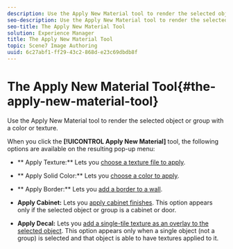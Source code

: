 ```yaml
---
description: Use the Apply New Material tool to render the selected object or group with a color or texture.
seo-description: Use the Apply New Material tool to render the selected object or group with a color or texture.
seo-title: The Apply New Material Tool
solution: Experience Manager
title: The Apply New Material Tool
topic: Scene7 Image Authoring
uuid: 6c27abf1-ff29-43c2-868d-e23c69dbdb8f
---
```


# The Apply New Material Tool{#the-apply-new-material-tool}

Use the Apply New Material tool to render the selected object or group with a color or texture.

When you click the **[!UICONTROL Apply New Material]** tool, the following options are available on the resulting pop-up menu:

* ** Apply Texture:** Lets you [choose a texture file to apply](../../c-vat-rend-pg/c-vat-rend-obj/t-vat-rend-text.md#task-1173f19d98094539906cdde336968712). 

* ** Apply Solid Color:** Lets you [choose a color to apply](../../c-vat-rend-pg/c-vat-rend-obj/t-vat-rend-solid-color.md#task-e051bda9851e4c6fb7e33a38b6e47f0d). 

* ** Apply Border:** Lets you [add a border to a wall](../../c-vat-rend-pg/c-vat-rend-obj/t-vat-wall-sub-opt.md#task-cd94251ff76749268ca39caf5b97c072). 

* **Apply Cabinet:** Lets you [apply cabinet finishes](../../c-vat-rend-pg/c-vat-rend-obj/t-vat-cab-opt.md#task-643510921338421ba329ecd4134ac252). This option appears only if the selected object or group is a cabinet or door. 

* **Apply Decal:** Lets you [add a single-tile texture as an overlay to the selected object](../../c-vat-rend-pg/c-vat-rend-obj/c-vat-decals/t-vat-app-decal.md#task-16ff67be05f84b06b4c0caf73ff01f83). This option appears only when a single object (not a group) is selected and that object is able to have textures applied to it.

